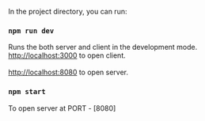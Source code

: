 In the project directory, you can run:
### `npm run dev`

Runs the both server and client in the development mode.<br />
[http://localhost:3000](http://localhost:3000) to open client.<br />
<br />
[http://localhost:8080](http://localhost:8080) to open server.
<br />
### `npm start`
To open server at PORT - [8080]
